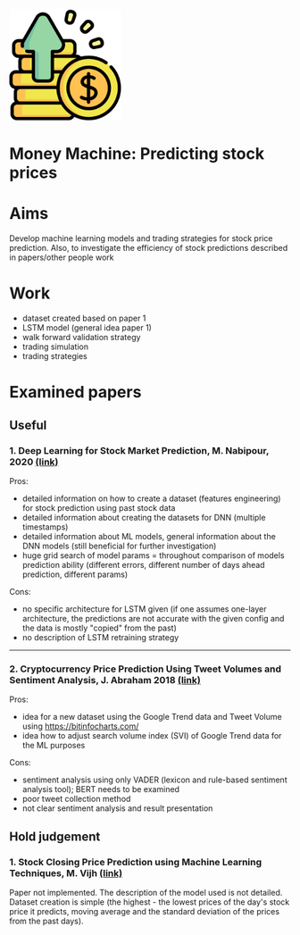 <img src="images/money-machine-logo.png" alt="money machine logo" width="200" />

# Money Machine: Predicting stock prices
# Aims
Develop machine learning models and trading strategies for stock price prediction.
Also, to investigate the efficiency of stock predictions described in papers/other people work
# Work
* dataset created based on paper 1
* LSTM model (general idea paper 1)
* walk forward validation strategy
* trading simulation
* trading strategies 

# Examined papers

## Useful
### 1. Deep Learning for Stock Market Prediction, M. Nabipour, 2020 [(link)](https://www.mdpi.com/1099-4300/22/8/840) <br>

Pros:
* detailed information on how to create a dataset (features engineering) for stock prediction using  past stock data
* detailed information about creating the datasets for DNN (multiple timestamps)
* detailed information about ML models, general information about the DNN models (still beneficial for further investigation)
* huge grid search of model params = throughout comparison of models prediction ability (different errors, different number of days ahead prediction, different params)

Cons:
* no specific architecture for LSTM given (if one assumes one-layer architecture, the predictions are not accurate with the given config and the data is mostly "copied" from the past)
* no description of LSTM retraining strategy

---
### 2. Cryptocurrency Price Prediction Using Tweet Volumes and Sentiment Analysis, J. Abraham 2018 [(link)](https://scholar.smu.edu/datasciencereview/vol1/iss3/1/)

Pros:
* idea for a  new dataset using the Google Trend data and  Tweet Volume using https://bitinfocharts.com/
* idea how to adjust search volume index (SVI) of Google Trend data for the ML purposes

Cons:
* sentiment analysis using only VADER (lexicon and rule-based sentiment analysis tool); BERT needs to be examined
* poor tweet collection method
* not clear sentiment analysis and result presentation


## Hold judgement
### 1. Stock Closing Price Prediction using Machine Learning Techniques, M. Vijh [(link)](https://www.sciencedirect.com/science/article/pii/S1877050920307924)

Paper not implemented. The description of the model used is not detailed. Dataset creation is simple (the highest - the lowest prices of the day's stock price it predicts, moving average and the standard deviation of the prices from the past days).
